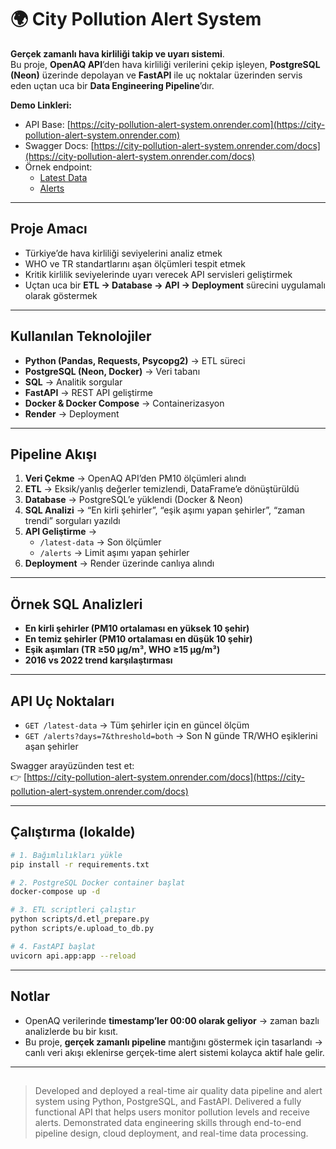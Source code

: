 # 🌍 City Pollution Alert System  

**Gerçek zamanlı hava kirliliği takip ve uyarı sistemi**.  
Bu proje, **OpenAQ API**’den hava kirliliği verilerini çekip işleyen, **PostgreSQL (Neon)** üzerinde depolayan ve **FastAPI** ile uç noktalar üzerinden servis eden uçtan uca bir **Data Engineering Pipeline**’dır.  

**Demo Linkleri:**  
- API Base: [https://city-pollution-alert-system.onrender.com](https://city-pollution-alert-system.onrender.com)  
- Swagger Docs: [https://city-pollution-alert-system.onrender.com/docs](https://city-pollution-alert-system.onrender.com/docs)  
- Örnek endpoint:  
  - [Latest Data](https://city-pollution-alert-system.onrender.com/latest-data)  
  - [Alerts](https://city-pollution-alert-system.onrender.com/alerts?days=7&threshold=both)  

---

## Proje Amacı  
- Türkiye’de hava kirliliği seviyelerini analiz etmek  
- WHO ve TR standartlarını aşan ölçümleri tespit etmek  
- Kritik kirlilik seviyelerinde uyarı verecek API servisleri geliştirmek  
- Uçtan uca bir **ETL → Database → API → Deployment** sürecini uygulamalı olarak göstermek  

---

## Kullanılan Teknolojiler  
- **Python (Pandas, Requests, Psycopg2)** → ETL süreci  
- **PostgreSQL (Neon, Docker)** → Veri tabanı  
- **SQL** → Analitik sorgular  
- **FastAPI** → REST API geliştirme  
- **Docker & Docker Compose** → Containerizasyon  
- **Render** → Deployment  

---

## Pipeline Akışı
1. **Veri Çekme** → OpenAQ API’den PM10 ölçümleri alındı  
2. **ETL** → Eksik/yanlış değerler temizlendi, DataFrame’e dönüştürüldü  
3. **Database** → PostgreSQL’e yüklendi (Docker & Neon)  
4. **SQL Analizi** → “En kirli şehirler”, “eşik aşımı yapan şehirler”, “zaman trendi” sorguları yazıldı  
5. **API Geliştirme** →  
   - `/latest-data` → Son ölçümler  
   - `/alerts` → Limit aşımı yapan şehirler  
6. **Deployment** → Render üzerinde canlıya alındı  

---

## Örnek SQL Analizleri  
- **En kirli şehirler (PM10 ortalaması en yüksek 10 şehir)**  
- **En temiz şehirler (PM10 ortalaması en düşük 10 şehir)**  
- **Eşik aşımları (TR ≥50 µg/m³, WHO ≥15 µg/m³)**  
- **2016 vs 2022 trend karşılaştırması**  

---

## API Uç Noktaları
- `GET /latest-data` → Tüm şehirler için en güncel ölçüm  
- `GET /alerts?days=7&threshold=both` → Son N günde TR/WHO eşiklerini aşan şehirler  

Swagger arayüzünden test et:  
👉 [https://city-pollution-alert-system.onrender.com/docs](https://city-pollution-alert-system.onrender.com/docs)  

---

## Çalıştırma (lokalde)
```bash
# 1. Bağımlılıkları yükle
pip install -r requirements.txt

# 2. PostgreSQL Docker container başlat
docker-compose up -d

# 3. ETL scriptleri çalıştır
python scripts/d.etl_prepare.py
python scripts/e.upload_to_db.py

# 4. FastAPI başlat
uvicorn api.app:app --reload
```

---

## Notlar
- OpenAQ verilerinde **timestamp’ler 00:00 olarak geliyor** → zaman bazlı analizlerde bu bir kısıt.  
- Bu proje, **gerçek zamanlı pipeline** mantığını göstermek için tasarlandı → canlı veri akışı eklenirse gerçek-time alert sistemi kolayca aktif hale gelir.  

---

##
> Developed and deployed a real-time air quality data pipeline and alert system using Python, PostgreSQL, and FastAPI. Delivered a fully functional API that helps users monitor pollution levels and receive alerts. Demonstrated data engineering skills through end-to-end pipeline design, cloud deployment, and real-time data processing.
